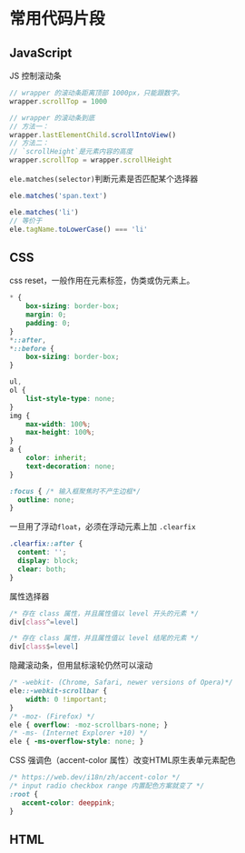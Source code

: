 # 常用代码片段

## JavaScript

JS 控制滚动条
```js
// wrapper 的滚动条距离顶部 1000px，只能跟数字。
wrapper.scrollTop = 1000

// wrapper 的滚动条到底
// 方法一：
wrapper.lastElementChild.scrollIntoView()
// 方法二：
// `scrollHeight`是元素内容的高度
wrapper.scrollTop = wrapper.scrollHeight
```

`ele.matches(selector)`判断元素是否匹配某个选择器

```javascript
ele.matches('span.text')

ele.matches('li')
// 等价于
ele.tagName.toLowerCase() === 'li'
```



## CSS

css reset，一般作用在元素标签，伪类或伪元素上。

```css
* {
    box-sizing: border-box;
    margin: 0;
    padding: 0;
}
*::after,
*::before {
    box-sizing: border-box;
}

ul,
ol {
    list-style-type: none;
}
img {
    max-width: 100%;
    max-height: 100%;
}
a {
    color: inherit;
    text-decoration: none;
}

:focus { /* 输入框聚焦时不产生边框*/
  outline: none; 
}
```

一旦用了浮动`float`，必须在浮动元素上加 `.clearfix`

```css
.clearfix::after {
  content: '';
  display: block;
  clear: both;
}
```



属性选择器

```css
/* 存在 class 属性，并且属性值以 level 开头的元素 */
div[class^=level]

/* 存在 class 属性，并且属性值以 level 结尾的元素 */
div[class$=level]
```

隐藏滚动条，但用鼠标滚轮仍然可以滚动

```css
/* -webkit- (Chrome, Safari, newer versions of Opera)*/
ele::-webkit-scrollbar {
    width: 0 !important;
}
/* -moz- (Firefox) */
ele { overflow: -moz-scrollbars-none; }
/* -ms- (Internet Explorer +10) */
ele { -ms-overflow-style: none; }
```

CSS 强调色（accent-color 属性）改变HTML原生表单元素配色

```css
/* https://web.dev/i18n/zh/accent-color */
/* input radio checkbox range 内置配色方案就变了 */
:root {
   accent-color: deeppink; 
}
```



## HTML

